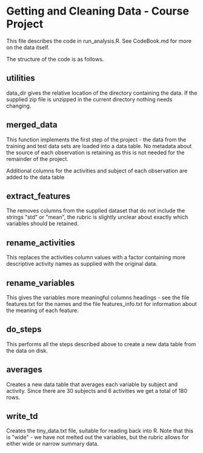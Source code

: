 # Getting and Cleaning Data - Course Project

This file describes the code in run_analysis.R. See CodeBook.md for more on the data itself.

The structure of the code is as follows.

## utilities

data_dir gives the relative location of the directory containing the data. If
the supplied zip file is unzipped in the current directory nothing needs
changing.



## merged_data

This function implements the first step of the project - the data from the
training and test data sets are loaded into a data table. No metadata about the
source of each observation is retaining as this is not needed for the remainder
of the project.

Additional columns for the activities and subject of each observation are added
to the data table

## extract_features

The removes columns from the supplied dataset that do not include the strings
"std" or "mean", the rubric is slightly unclear about exactly which variables
should be retained.

## rename_activities

This replaces the activities column values with a factor containing more
descriptive activity names as supplied with the original data.

## rename_variables

This gives the variables more meaningful columns headings - see the file
features.txt for the names and the file features_info.txt for information about
the meaning of each feature.

## do_steps

This performs all the steps described above to create a new data table from the
data on disk.

## averages

Creates a new data table that averages each variable by subject and
activity. Since there are 30 subjects and 6 activities we get a total of 180
rows.

## write_td

Creates the tiny_data.txt file, suitable for reading back into R.  Note that
this is "wide" - we have not melted out the variables, but the rubric allows
for either wide or narrow summary data.
